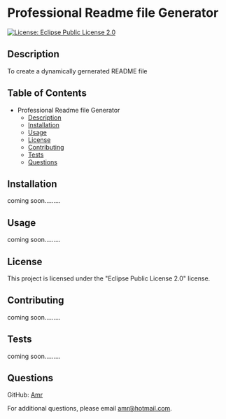 # Professional Readme file Generator
 [![License: Eclipse Public License 2.0](https://img.shields.io/badge/License-EPL%202.0-red.svg)](https://www.eclipse.org/legal/epl-2.0/)
    
  
## Description
To create a dynamically gernerated README file

## Table of Contents
  - Professional Readme file Generator
       - [Description](#description)
       - [Installation](#installation)
       - [Usage](#usage)
       - [License](#license)
       - [Contributing](#contributing)
       - [Tests](#tests)
       - [Questions](#questions)
  

## Installation
coming soon.........

## Usage
coming soon.........

## License
This project is licensed under the "Eclipse Public License 2.0" license.

## Contributing
coming soon.........

## Tests
coming soon.........

## Questions
GitHub: [Amr](https://github.com/Amr)

For additional questions, please email [amr@hotmail.com](mailto:amr@hotmail.com).
